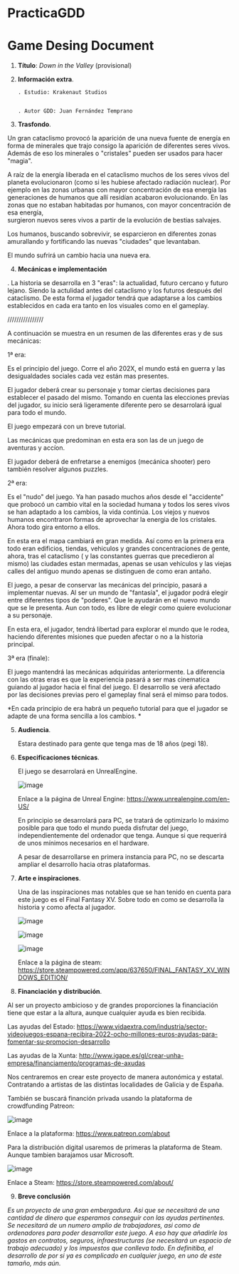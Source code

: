# PracticaGDD

Game Desing Document 
=============================
1. **Título**: _Down in the Valley_ (provisional)


2. **Información extra**.


       . Estudio: Krakenaut Studios


       . Autor GDD: Juan Fernández Temprano
       
       
3. **Trasfondo**.

 Un gran cataclismo provocó la aparición de una nueva fuente
 de energía en forma de minerales que trajo consigo la aparición
 de diferentes seres vivos. Además de eso los minerales
 o "cristales" pueden ser usados para hacer "magia".
 
 A raíz de la energía liberada en el cataclismo muchos
 de los seres vivos del planeta evolucionaron (como si les hubiese afectado radiación nuclear). 
 Por ejemplo en las zonas urbanas con mayor concentración de esa energía las generaciones de 
 humanos que allí residían acabaron evolucionando.
 En las zonas que no estaban habitadas por humanos, con mayor concentración de esa energía,  
 surgieron nuevos seres vivos a partir de la evolución de bestias salvajes.

 Los humanos, buscando sobrevivir, se esparcieron en diferentes zonas amurallando y fortificando 
 las nuevas "ciudades" que levantaban.

 El mundo sufrirá un cambio hacia una nueva era.



4. **Mecánicas e implementación**

 . La historia se desarrolla en 3 "eras": la actualidad, futuro cercano
 y futuro lejano. Siendo la actulidad antes del cataclismo y los futuros 
 después del cataclismo. De esta forma el jugador tendrá que adaptarse a los 
 cambios establecidos en cada era tanto en los visuales como en el gameplay. 
 
 ////////////////
 
 A continuación se muestra en un resumen de las diferentes eras y de sus mecánicas:
 
 1ª era: 
 
  Es el principio del juego. Corre el año 202X, el mundo está en guerra y las desigualdades 
  sociales cada vez están mas presentes. 
  
  El jugador deberá crear su personaje y tomar ciertas decisiones para establecer el pasado
  del mismo. 
  Tomando en cuenta las elecciones previas del jugador, su inicio será ligeramente diferente 
  pero se desarrolará igual para todo el mundo.
  
  El juego empezará con un breve tutorial.
  
  Las mecánicas que predominan en esta era son las de 
  un juego de aventuras y accíon.
  
  El jugador deberá de enfretarse a enemigos (mecánica shooter) pero también resolver algunos puzzles.
  
  
 2ª era:
 
 Es el "nudo" del juego. 
 Ya han pasado muchos años desde el "accidente" que probocó un cambio vital en la sociedad
 humana y todos los seres vivos se han adaptado a los cambios, la vida continúa. Los viejos
 y nuevos humanos encontraron formas de aprovechar la energia de los cristales. Ahora todo
 gira entorno a ellos. 
 
 En esta era el mapa cambiará en gran medida. Así como en la primera era todo eran edificios,
 tiendas, vehiculos y grandes concentraciones de gente, ahora, tras el cataclismo ( y las
 constantes guerras que precedieron al mismo) las ciudades estan mermadas, apenas se usan
 vehículos y las viejas calles del antiguo mundo apenas se distinguen de como eran antaño.
 
 El juego, a pesar de conservar las mecánicas del principio, pasará a implementar nuevas.
 Al ser un mundo de "fantasía", el jugador podrá elegir entre diferentes tipos de "poderes".
 Que le ayudarán en el nuevo mundo que se le presenta. Aun con todo, es libre de elegir
 como quiere evolucionar a su personaje. 
 
 En esta era, el jugador, tendrá libertad para explorar el mundo que le rodea, haciendo 
 diferentes misiones que pueden afectar o no a la historia principal. 
 
 
 3ª era (finale): 
 
  El juego mantendrá las mecánicas adquiridas anteriormente. La diferencia con las otras
  eras es que la experiencia pasará a ser mas cinematica guiando al jugador hacia el final
  del juego. El desarrollo se verá afectado por las decisiones previas pero el gameplay
  final será el mimso para todos. 

  
  *En cada principio de era habrá un pequeño tutorial para que el jugador se adapte de una 
  forma sencilla a los cambios. *
 
 
5. **Audiencia**.


   Estara destinado para gente que tenga mas de 18 años (pegi 18). 
   

6. **Especificaciones técnicas**. 

   El juego se desarrolará en UnrealEngine.
   
   ![image](https://user-images.githubusercontent.com/67064836/151707057-ccbc3432-1a33-43b6-85d8-e8e881b726ab.png)
   
   Enlace a la página de Unreal Engine: https://www.unrealengine.com/en-US/

   
   
   En principio se desarrolará para PC, se tratará de optimizarlo lo máximo 
   posible para que todo el mundo pueda disfrutar del juego, independientemente
   del ordenador que tenga. Aunque si que requerirá de unos mínimos necesarios 
   en el hardware. 
   
   
   A pesar de desarrollarse en primera instancia para PC, no se descarta ampliar
   el desarrollo hacia otras plataformas.
   
   
 7. **Arte e inspiraciones**.

    Una de las inspiraciones mas notables que se han tenido en cuenta para este juego
    es el Final Fantasy XV. Sobre todo en como se desarrolla la historia y como afecta
    al jugador. 
    
    ![image](https://user-images.githubusercontent.com/67064836/151706911-04946db9-d865-4e09-8302-d8bd22f22e64.png)
    
    ![image](https://user-images.githubusercontent.com/67064836/151706960-3c365446-720c-45ef-8988-cdf4267dfaa5.png)
    
    ![image](https://user-images.githubusercontent.com/67064836/151706968-2fff20dc-1346-4157-94d4-6722dcee0362.png)


    
    Enlace a la página de steam: https://store.steampowered.com/app/637650/FINAL_FANTASY_XV_WINDOWS_EDITION/
    
    
 8. **Financiación y distribución**.
 
  Al ser un proyecto ambicioso y de grandes proporciones la financiación tiene que estar a la altura, aunque cualquier 
  ayuda es bien recibida. 
  
  Las ayudas del Estado: https://www.vidaextra.com/industria/sector-videojuegos-espana-recibira-2022-ocho-millones-euros-ayudas-para-fomentar-su-promocion-desarrollo
  
  Las ayudas de la Xunta: http://www.igape.es/gl/crear-unha-empresa/financiamento/programas-de-axudas
  
  Nos centraremos en crear este proyecto de manera autonómica y estatal. Contratando a artistas de las distintas localidades de Galicia y de España. 
  
  También se buscará financión privada usando la plataforma de crowdfunding Patreon: 
  
  ![image](https://user-images.githubusercontent.com/67064836/151707503-7127d9de-d136-48e1-b75b-d0733f30803e.png)
  

  Enlace a la plataforma: https://www.patreon.com/about
  
  Para la distribución digital usaremos de primeras la plataforma de Steam. Aunque tambien barajamos usar Microsoft. 
  
  ![image](https://user-images.githubusercontent.com/67064836/151707756-c59b0996-54e6-4666-a238-778e92fb4967.png)
  
  Enlace a Steam: https://store.steampowered.com/about/
  
 
 
 
 
 9. **Breve conclusión** 
 
  *Es un proyecto de una gran embergadura. Asi que se necesitará de una cantidad de dinero que esperamos conseguir con las ayudas pertinentes.
   Se necesitará de un numero amplio de trabajadores, asi como de ordenadores para poder desarrollar este juego. A eso hay que añadirle los 
   gastos en contratos, seguros, infraestructuras (se necesitará un espacio de trabajo adecuado) y los impuestos que conlleva todo. 
   En definitiba, el desarrollo de por si ya es complicado en cualquier juego, en uno de este tamaño, más aún.*

  

  
  

   
    
    

   





